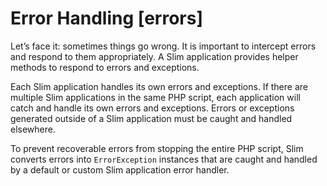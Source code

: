 # Error Handling [errors] #

Let’s face it: sometimes things go wrong. It is important to intercept errors and respond to them appropriately. A Slim application provides helper methods to respond to errors and exceptions.

Each Slim application handles its own errors and exceptions. If there are multiple Slim applications in the same PHP script, each application will catch and handle its own errors and exceptions. Errors or exceptions generated outside of a Slim application must be caught and handled elsewhere.

To prevent recoverable errors from stopping the entire PHP script, Slim converts errors into `ErrorException` instances that are caught and handled by a default or custom Slim application error handler.